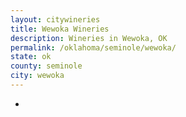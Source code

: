 ```yaml
---
layout: citywineries
title: Wewoka Wineries
description: Wineries in Wewoka, OK
permalink: /oklahoma/seminole/wewoka/
state: ok
county: seminole
city: wewoka
---
```

-
